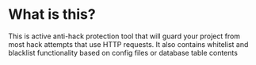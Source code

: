 # What is this?
This is active anti-hack protection tool that will guard your project from most hack attempts that use HTTP requests. It also contains whitelist and blacklist functionality based on config files or database table contents